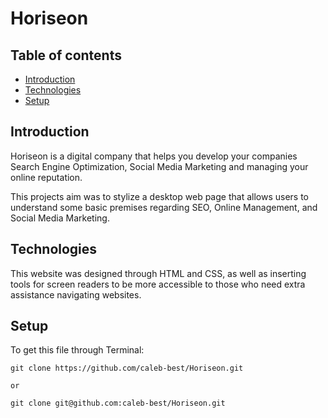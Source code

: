 # Horiseon
## Table of contents
* [Introduction](#Introduction)
* [Technologies](#Technologies)
* [Setup](#Setup)


## Introduction ##
Horiseon is a digital company that helps you develop your companies Search Engine Optimization, Social Media Marketing and managing your online reputation.

This projects aim was to stylize a desktop web page that allows users to understand some basic premises regarding SEO, Online Management, and Social Media Marketing.


## Technologies ##
This website was designed through HTML and CSS, as well as inserting tools for screen readers to be more accessible to those who need extra assistance navigating websites.

## Setup ##
To get this file through Terminal:

```
git clone https://github.com/caleb-best/Horiseon.git

or

git clone git@github.com:caleb-best/Horiseon.git

```


